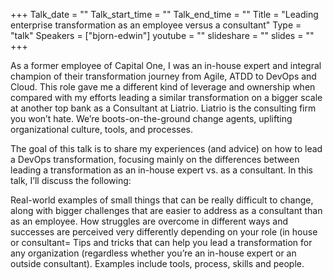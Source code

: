 +++
Talk_date = ""
Talk_start_time = ""
Talk_end_time = ""
Title = "Leading enterprise transformation as an employee versus a consultant"
Type = "talk"
Speakers = ["bjorn-edwin"]
youtube = ""
slideshare = ""
slides = ""
+++

As a former employee of Capital One, I was an in-house expert and integral champion of their transformation journey from Agile, ATDD to DevOps and Cloud. This role gave me a different kind of leverage and ownership when compared with my efforts leading a similar transformation on a bigger scale at another top bank as a Consultant at Liatrio. Liatrio is the consulting firm you won’t hate. We’re boots-on-the-ground change agents, uplifting organizational culture, tools, and processes.

The goal of this talk is to share my experiences (and advice) on how to lead a DevOps transformation, focusing mainly on the differences between leading a transformation as an in-house expert vs. as a consultant. In this talk, I’ll discuss the following:

Real-world examples of small things that can be really difficult to change, along with bigger challenges that are easier to address as a consultant than as an employee.
How struggles are overcome in different ways and successes are perceived very differently depending on your role (in house or consultant=
Tips and tricks that can help you lead a transformation for any organization (regardless whether you’re an in-house expert or an outside consultant). Examples include tools, process, skills and people.